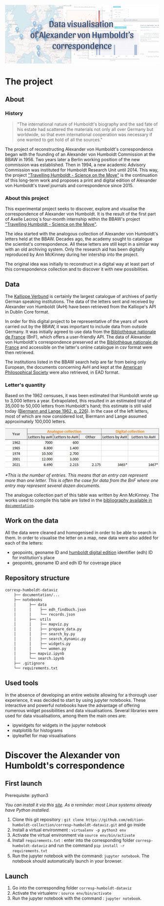 ![coverimg](documentation/cover_readme.png)

# The project
## About
### History
> "The international nature of Humboldt's biography and the sad fate of his estate had scattered the materials not only all over Germany but worldwide, so that even international cooperation was necessary if one wanted to get hold of all the sources."

The project of reconstructing Alexander von Humboldt's correspondence began with the founding of an Alexander von Humboldt Commission at the BBAW in 1956. Two years later a Berlin working position of the new commission was established. Then in 1994, a new academic Advisory Commission was instituted for Humboldt Research Unit until 2014. This way, the project ["Travelling Humboldt - Science on the Move"](https://edition-humboldt.de/?&l=en) is the continuation of this long-term work and proposes a print and digital edition of Alexander von Humboldt's travel journals and correspondence since 2015.

### About this project
This experimental project seeks to discover, explore and visualise the correspondence of Alexander von Humboldt. It is the result of the first part of Axelle Lecroq´s four-month internship within the BBAW's project ["Travelling Humboldt - Science on the Move"](https://edition-humboldt.de/?&l=en).

The idea started with the analogous collection of Alexander von Humboldt's letters held at the BBAW. Decades ago, the academy sought to catalogue the scientist's correspondence. All these letters are still kept in a similar way with an old archiving system. Only the research aid has been digitally reproduced by Ann McKinney during her intership into the project. 

The original idea was initially to reconstruct in a digital way at least part of this correspondence collection and to discover it with new possibilities. 


## Data
The [Kalliope Verbund](https://kalliope-verbund.info/) is certainly the largest catalogue of archives of partly German speaking institutions. The data of the letters sent and received by Alexander von Humboldt (AvH) have been retrieved from the Kalliope's API in Dublin Core format.

In order for this digital project to be representative of the years of work carried out by the BBAW, it was important to include data from outside Germany. It was initially agreed to use data from the [Bibliothèque nationale de France](https://catalogue.bnf.fr/index.do) (BnF), which offers a user-friendly API. The data of Alexander von Humboldt's correspondence preserved at the [Bibliothèque nationale de France](https://catalogue.bnf.fr/index.do) and accessible on the latter's online catalogue in csv format were then retrieved.

The institutions listed in the BBAW search help are far from being only European, the documents concerning AvH and kept at the [American Philosophical Society](https://www.amphilsoc.org/library/search-collections) were also retrieved, in EAD format.

### Letter's quantity
Based on the 1962 censuses, it was been estimated that Humboldt wrote up to 3,000 letters a year. Extrapolated, this resulted in an estimated total of 35,000 to 50,000 letters from Humboldt's hand; this estimate is still valid today ([Biermann and Lange 1962, p. 226](documentation/bibliography.md)). In the case of the left letters, most of which are now considered lost, Biermann and Lange assumed approximately 100,000 letters. 

![quantityletters](documentation/quantity.jpg)

_*This is the number of entries. This means that an entry can represent more than one letter. This is often the case for data from the BnF where one entry may represent several dozen documents._

The analogue collection part of this table was written by Ann McKinney. The works used to compile this table are listed in the [bibliography available in `documentation`](documentation/bibliography.md).

## Work on the data
All the data were cleaned and homogenised in order to be able to search in them. In order to visualise the letter on a map, new data were also added for each of the letters:
- geopoints, geoname ID and [humboldt digital edition](https://edition-humboldt.de/?&l=en) identifier (edh) ID for institution's place
- geopoints, geoname ID and edh ID for coverage place

## Repository structure
```
corresp-humboldt-dataviz
    ├── documentation/...
    ├── notebooks
    │      ├── data
    │      │    ├── edh_findbuch.json
    │      │    └── records.json
    │      ├──  utils
    │      │    ├── mapviz.py
    │      │    ├── prepare_data.py
    │      │    ├── search_by.py
    │      │    ├── search_dynamic.py
    │      │    ├── widgets.py
    │      │    └── women.py
    │      ├── mapviz.ipynb
    │      └── search.ipynb
    ├── .gitignore
    └── requirements.txt

```

## Used tools
In the absence of developing an entire website allowing for a thorough user experience, it was decided to start by using jupyter notebooks. These interactive and powerful notebooks have the advantage of offering numerous widget possibilities and data visualisations.
Several libraries were used for data visualisations, among them the main ones are:
- ipywidgets for widgets in the jupyter notebook
- matplotlib for histograms
- ipyleaflet for map visualisations


# Discover the Alexander von Humboldt's correspondence
## First launch
Prerequisite: python3

*You can install it via this [site](https://www.python.org/downloads/). As a reminder: most Linux systems already have Python installed.*

1. Clone this git repository : `git clone https://github.com/edition-humboldt-collection/corresp-humboldt-dataviz.git` and go inside
2. Install a virtual environment : `virtualenv -p python3 env`
3. Activate the virtual environment via `source env/bin/activate`
4. Install `requirements.txt` : enter into the corresponding folder `corresp-humboldt-dataviz` and run the command `pip install -r requirements.txt`
5. Run the jupyter notebook with the command: `jupyter notebook`. The notebook should automatically launch in your browser.

## Launch
1. Go into the corresponding folder `corresp-humboldt-dataviz`
2. Activate the virtualenv : `source env/bin/activate`
3. Run the jupyter notebook with the command : `jupyter notebook`.


